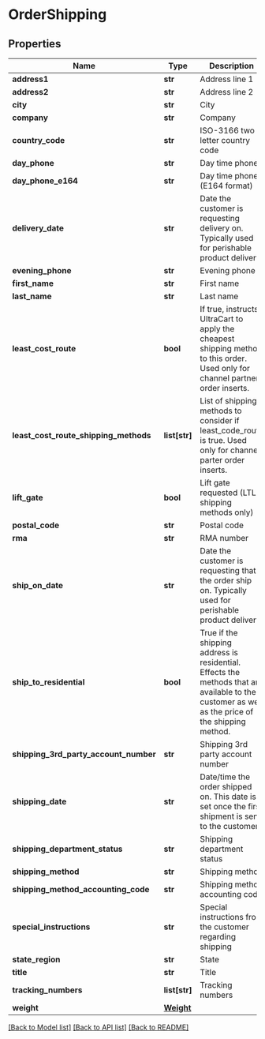 # OrderShipping

## Properties
Name | Type | Description | Notes
------------ | ------------- | ------------- | -------------
**address1** | **str** | Address line 1 | [optional] 
**address2** | **str** | Address line 2 | [optional] 
**city** | **str** | City | [optional] 
**company** | **str** | Company | [optional] 
**country_code** | **str** | ISO-3166 two letter country code | [optional] 
**day_phone** | **str** | Day time phone | [optional] 
**day_phone_e164** | **str** | Day time phone (E164 format) | [optional] 
**delivery_date** | **str** | Date the customer is requesting delivery on.  Typically used for perishable product delivery. | [optional] 
**evening_phone** | **str** | Evening phone | [optional] 
**first_name** | **str** | First name | [optional] 
**last_name** | **str** | Last name | [optional] 
**least_cost_route** | **bool** | If true, instructs UltraCart to apply the cheapest shipping method to this order.  Used only for channel partner order inserts. | [optional] 
**least_cost_route_shipping_methods** | **list[str]** | List of shipping methods to consider if least_code_route is true. Used only for channel parter order inserts. | [optional] 
**lift_gate** | **bool** | Lift gate requested (LTL shipping methods only) | [optional] 
**postal_code** | **str** | Postal code | [optional] 
**rma** | **str** | RMA number | [optional] 
**ship_on_date** | **str** | Date the customer is requesting that the order ship on.  Typically used for perishable product delivery. | [optional] 
**ship_to_residential** | **bool** | True if the shipping address is residential.  Effects the methods that are available to the customer as well as the price of the shipping method. | [optional] 
**shipping_3rd_party_account_number** | **str** | Shipping 3rd party account number | [optional] 
**shipping_date** | **str** | Date/time the order shipped on.  This date is set once the first shipment is sent to the customer. | [optional] 
**shipping_department_status** | **str** | Shipping department status | [optional] 
**shipping_method** | **str** | Shipping method | [optional] 
**shipping_method_accounting_code** | **str** | Shipping method accounting code | [optional] 
**special_instructions** | **str** | Special instructions from the customer regarding shipping | [optional] 
**state_region** | **str** | State | [optional] 
**title** | **str** | Title | [optional] 
**tracking_numbers** | **list[str]** | Tracking numbers | [optional] 
**weight** | [**Weight**](Weight.md) |  | [optional] 

[[Back to Model list]](../README.md#documentation-for-models) [[Back to API list]](../README.md#documentation-for-api-endpoints) [[Back to README]](../README.md)


